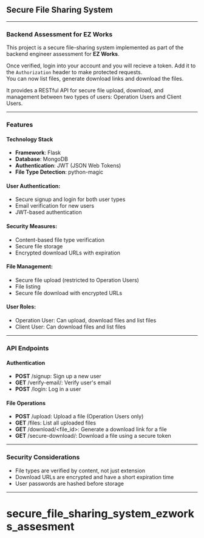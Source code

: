 ## Secure File Sharing System
<hr>

### Backend Assessment for EZ Works
This project is a secure file-sharing system implemented as part of the backend engineer assessment for **EZ Works**. <br>

Once verified, login into your account and you will recieve a token. Add it to the `Authorization` header to make protected requests. <br>
You can now list files, generate download links and download the files. <br>

It provides a RESTful API for secure file upload, download, and management between two types of users: Operation Users and Client Users.
<hr>

### Features
#### Technology Stack
- **Framework**: Flask
- **Database**: MongoDB
- **Authentication**: JWT (JSON Web Tokens)
- **File Type Detection**: python-magic

#### User Authentication:
- Secure signup and login for both user types
- Email verification for new users
- JWT-based authentication

#### Security Measures:
- Content-based file type verification
- Secure file storage
- Encrypted download URLs with expiration

#### File Management:
- Secure file upload (restricted to Operation Users)
- File listing
- Secure file download with encrypted URLs

#### User Roles:
- Operation User: Can upload, download files and list files
- Client User: Can download files and list files
<hr>

### API Endpoints
#### Authentication
- **POST** /signup: Sign up a new user
- **GET** /verify-email/<token>: Verify user's email
- **POST** /login: Log in a user

#### File Operations
- **POST** /upload: Upload a file (Operation Users only)
- **GET** /files: List all uploaded files
- **GET** /download/<file_id>: Generate a download link for a file
- **GET** /secure-download/<token>: Download a file using a secure token
<hr>


### Security Considerations
- File types are verified by content, not just extension
- Download URLs are encrypted and have a short expiration time
- User passwords are hashed before storage
<hr>


# secure_file_sharing_system_ezworks_assesment
